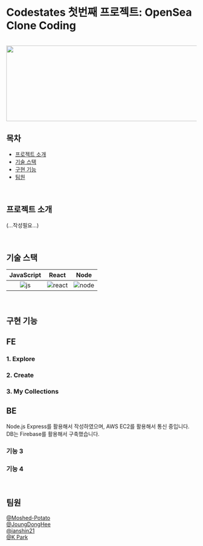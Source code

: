 # Codestates 첫번째 프로젝트: OpenSea Clone Coding

<p align="center">
  <br>
  <img src="https://lh3.googleusercontent.com/j_my7l20MGXQdLbQfyogLI-GIIUW3Hppm1cVy9IcX6g2JPyJFZxqmYMwRQPEglACLGulQOXL-rNT4LgZ_ZW59z15dzNBZjgmQjc_XtE=w600" width="600" height="200">
  
  <br>
</p>

## 목차
- [프로젝트 소개](#프로젝트-소개)
- [기술 스택](#기술-스택)
- [구현 기능](#구현-기능)
- [팀원](#팀원)

<br>

## 프로젝트 소개

<p align="justify">
(...작성필요...)
</p>

<br>

## 기술 스택

| JavaScript |   React   |  Node   |
| :--------: | :------:  | :-----: |
|   ![js]    | ![react]  | ![node] |

<br>

## 구현 기능

## FE
### 1. Explore
### 2. Create
### 3. My Collections

## BE
Node.js Express를 활용해서 작성하였으며, AWS EC2를 활용해서 통신 중입니다.  
DB는 Firebase를 활용해서 구축했습니다.

### 기능 3

### 기능 4

<br>

## 팀원
[@Moshed-Potato](https://github.com/Moshed-Potato)  
[@JoungDongHee](https://github.com/JoungDongHee)  
[@ianshin21](https://github.com/ianshin21)  
[@K Park](https://github.com/parkkibaek)  


<!-- Stack Icon Refernces -->

[js]: /images/stack/javascript.svg
[ts]: /images/stack/typescript.svg
[react]: /images/stack/react.svg
[node]: /images/stack/node.svg
